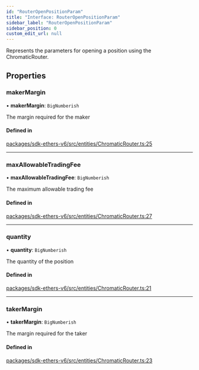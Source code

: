 ```yaml
---
id: "RouterOpenPositionParam"
title: "Interface: RouterOpenPositionParam"
sidebar_label: "RouterOpenPositionParam"
sidebar_position: 0
custom_edit_url: null
---
```


Represents the parameters for opening a position using the ChromaticRouter.

## Properties

### makerMargin

• **makerMargin**: `BigNumberish`

The margin required for the maker

#### Defined in

[packages/sdk-ethers-v6/src/entities/ChromaticRouter.ts:25](https://github.com/chromatic-protocol/sdk/blob/4d74715/packages/sdk-ethers-v6/src/entities/ChromaticRouter.ts#L25)

___

### maxAllowableTradingFee

• **maxAllowableTradingFee**: `BigNumberish`

The maximum allowable trading fee

#### Defined in

[packages/sdk-ethers-v6/src/entities/ChromaticRouter.ts:27](https://github.com/chromatic-protocol/sdk/blob/4d74715/packages/sdk-ethers-v6/src/entities/ChromaticRouter.ts#L27)

___

### quantity

• **quantity**: `BigNumberish`

The quantity of the position

#### Defined in

[packages/sdk-ethers-v6/src/entities/ChromaticRouter.ts:21](https://github.com/chromatic-protocol/sdk/blob/4d74715/packages/sdk-ethers-v6/src/entities/ChromaticRouter.ts#L21)

___

### takerMargin

• **takerMargin**: `BigNumberish`

The margin required for the taker

#### Defined in

[packages/sdk-ethers-v6/src/entities/ChromaticRouter.ts:23](https://github.com/chromatic-protocol/sdk/blob/4d74715/packages/sdk-ethers-v6/src/entities/ChromaticRouter.ts#L23)
